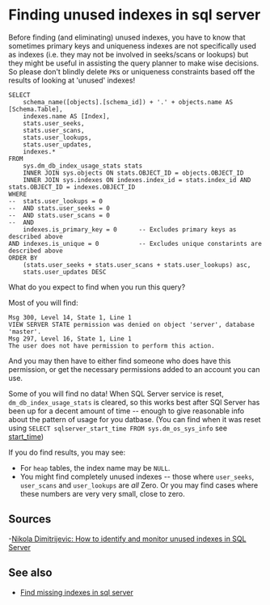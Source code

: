 ﻿# Finding unused indexes in sql server

Before finding (and eliminating) unused indexes, you have to know that sometimes primary keys and uniqueness indexes are not specifically used as indexes (i.e. they may not be involved in seeks/scans or lookups) but they might be useful in assisting the query planner to make wise decisions. So please don't blindly delete `PK`s or uniqueness constraints based off the results of looking at 'unused' indexes!

	SELECT
		schema_name([objects].[schema_id]) + '.' + objects.name AS [Schema.Table],
		indexes.name AS [Index],
		stats.user_seeks,
		stats.user_scans,
		stats.user_lookups,
		stats.user_updates,
		indexes.*
	FROM
		sys.dm_db_index_usage_stats stats
		INNER JOIN sys.objects ON stats.OBJECT_ID = objects.OBJECT_ID
		INNER JOIN sys.indexes ON indexes.index_id = stats.index_id AND stats.OBJECT_ID = indexes.OBJECT_ID
	WHERE
	--	stats.user_lookups = 0
	--	AND	stats.user_seeks = 0
	--	AND	stats.user_scans = 0
	--  AND
		indexes.is_primary_key = 0		-- Excludes primary keys as described above
	AND indexes.is_unique = 0			-- Excludes unique constarints are described above
	ORDER BY
		(stats.user_seeks + stats.user_scans + stats.user_lookups) asc,
		stats.user_updates DESC

What do you expect to find when you run this query?

Most of you will find:

	Msg 300, Level 14, State 1, Line 1
	VIEW SERVER STATE permission was denied on object 'server', database 'master'.
	Msg 297, Level 16, State 1, Line 1
	The user does not have permission to perform this action.

And you may then have to either find someone who does have this permission, or get the necessary permissions added to an account you can use.

Some of you will find no data! When SQL Server service is reset, `dm_db_index_usage_stats` is cleared, so this works best after SQl Server has been up for a decent amount of time -- enough to give reasonable info about the pattern of usage for you datbase. (You can find when it was reset  using `SELECT sqlserver_start_time FROM sys.dm_os_sys_info` see [start_time](start_time.md))

If you do find results, you may see:

- For `heap` tables, the index name may be `NULL`.
- You might find completely unused indexes -- those where `user_seeks`, `user_scans` and `user_lookups` are *all* Zero. Or you may find cases where these numbers are very very small, close to zero.

## Sources

-[Nikola Dimitrijevic: How to identify and monitor unused indexes in SQL Server](https://www.sqlshack.com/how-to-identify-and-monitor-unused-indexes-in-sql-server/)

## See also

- [Find missing indexes in sql server](find_missing_indexes_in_sql_server.md)